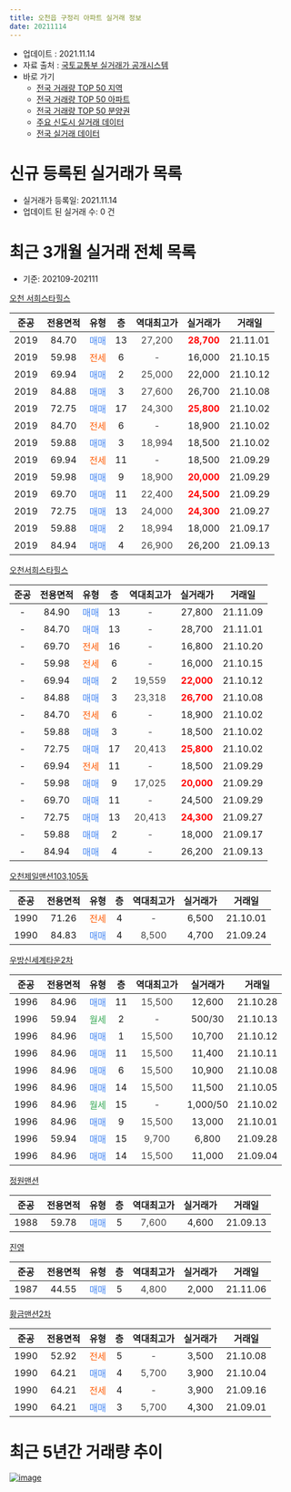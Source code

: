 ```yaml
---
title: 오천읍 구정리 아파트 실거래 정보
date: 20211114
---
```


* 업데이트 : 2021.11.14
* 자료 출처 : [국토교통부 실거래가 공개시스템](http://rt.molit.go.kr)
* 바로 가기
    * [전국 거래량 TOP 50 지역](https://apt-info.github.io/apt-trade-info/tr)
    * [전국 거래량 TOP 50 아파트](https://apt-info.github.io/apt-trade-info/ta)
    * [전국 거래량 TOP 50 분양권](https://apt-info.github.io/apt-trade-info/tb)
    * [주요 신도시 실거래 데이터](https://apt-info.github.io/apt-trade-info/newtown)
    * [전국 실거래 데이터](https://apt-info.github.io/apt-trade-info/all)



<script async src="https://pagead2.googlesyndication.com/pagead/js/adsbygoogle.js"></script>
<!-- 기본광고 -->
<ins class="adsbygoogle"
     style="display:block"
     data-ad-client="ca-pub-1142216861245946"
     data-ad-slot="4805727019"
     data-ad-format="auto"
     data-full-width-responsive="true"></ins>
<script>
     (adsbygoogle = window.adsbygoogle || []).push({});
</script>


# 신규 등록된 실거래가 목록

* 실거래가 등록일: 2021.11.14
* 업데이트 된 실거래 수: 0 건




<script async src="https://pagead2.googlesyndication.com/pagead/js/adsbygoogle.js"></script>
<!-- 기본광고 -->
<ins class="adsbygoogle"
     style="display:block"
     data-ad-client="ca-pub-1142216861245946"
     data-ad-slot="4805727019"
     data-ad-format="auto"
     data-full-width-responsive="true"></ins>
<script>
     (adsbygoogle = window.adsbygoogle || []).push({});
</script>


# 최근 3개월 실거래 전체 목록
* 기준: 202109-202111


[오천 서희스타힐스](https://search.naver.com/search.naver?query=%EC%98%A4%EC%B2%9C+%EC%84%9C%ED%9D%AC%EC%8A%A4%ED%83%80%ED%9E%90%EC%8A%A4)

|준공|전용면적|유형|층|역대최고가|실거래가|거래일|
|:---:|:---:|:---:|:---:|:---:|:---:|:---:|
|2019|84.70|<span style="color:#4285F3">매매</span>|13|<span style="color:#444444">27,200</span>|<b><span style="color:#FF0000">28,700</span></b>|21.11.01|
|2019|59.98|<span style="color:#FF5A00">전세</span>|6|<span style="color:#444444">-</span>|16,000|21.10.15|
|2019|69.94|<span style="color:#4285F3">매매</span>|2|<span style="color:#444444">25,000</span>|22,000|21.10.12|
|2019|84.88|<span style="color:#4285F3">매매</span>|3|<span style="color:#444444">27,600</span>|26,700|21.10.08|
|2019|72.75|<span style="color:#4285F3">매매</span>|17|<span style="color:#444444">24,300</span>|<b><span style="color:#FF0000">25,800</span></b>|21.10.02|
|2019|84.70|<span style="color:#FF5A00">전세</span>|6|<span style="color:#444444">-</span>|18,900|21.10.02|
|2019|59.88|<span style="color:#4285F3">매매</span>|3|<span style="color:#444444">18,994</span>|18,500|21.10.02|
|2019|69.94|<span style="color:#FF5A00">전세</span>|11|<span style="color:#444444">-</span>|18,500|21.09.29|
|2019|59.98|<span style="color:#4285F3">매매</span>|9|<span style="color:#444444">18,900</span>|<b><span style="color:#FF0000">20,000</span></b>|21.09.29|
|2019|69.70|<span style="color:#4285F3">매매</span>|11|<span style="color:#444444">22,400</span>|<b><span style="color:#FF0000">24,500</span></b>|21.09.29|
|2019|72.75|<span style="color:#4285F3">매매</span>|13|<span style="color:#444444">24,000</span>|<b><span style="color:#FF0000">24,300</span></b>|21.09.27|
|2019|59.88|<span style="color:#4285F3">매매</span>|2|<span style="color:#444444">18,994</span>|18,000|21.09.17|
|2019|84.94|<span style="color:#4285F3">매매</span>|4|<span style="color:#444444">26,900</span>|26,200|21.09.13|

[오천서희스타힐스](https://search.naver.com/search.naver?query=%EC%98%A4%EC%B2%9C%EC%84%9C%ED%9D%AC%EC%8A%A4%ED%83%80%ED%9E%90%EC%8A%A4)

|준공|전용면적|유형|층|역대최고가|실거래가|거래일|
|:---:|:---:|:---:|:---:|:---:|:---:|:---:|
|-|84.90|<span style="color:#4285F3">매매</span>|13|<span style="color:#444444">-</span>|27,800|21.11.09|
|-|84.70|<span style="color:#4285F3">매매</span>|13|<span style="color:#444444">-</span>|28,700|21.11.01|
|-|69.70|<span style="color:#FF5A00">전세</span>|16|<span style="color:#444444">-</span>|16,800|21.10.20|
|-|59.98|<span style="color:#FF5A00">전세</span>|6|<span style="color:#444444">-</span>|16,000|21.10.15|
|-|69.94|<span style="color:#4285F3">매매</span>|2|<span style="color:#444444">19,559</span>|<b><span style="color:#FF0000">22,000</span></b>|21.10.12|
|-|84.88|<span style="color:#4285F3">매매</span>|3|<span style="color:#444444">23,318</span>|<b><span style="color:#FF0000">26,700</span></b>|21.10.08|
|-|84.70|<span style="color:#FF5A00">전세</span>|6|<span style="color:#444444">-</span>|18,900|21.10.02|
|-|59.88|<span style="color:#4285F3">매매</span>|3|<span style="color:#444444">-</span>|18,500|21.10.02|
|-|72.75|<span style="color:#4285F3">매매</span>|17|<span style="color:#444444">20,413</span>|<b><span style="color:#FF0000">25,800</span></b>|21.10.02|
|-|69.94|<span style="color:#FF5A00">전세</span>|11|<span style="color:#444444">-</span>|18,500|21.09.29|
|-|59.98|<span style="color:#4285F3">매매</span>|9|<span style="color:#444444">17,025</span>|<b><span style="color:#FF0000">20,000</span></b>|21.09.29|
|-|69.70|<span style="color:#4285F3">매매</span>|11|<span style="color:#444444">-</span>|24,500|21.09.29|
|-|72.75|<span style="color:#4285F3">매매</span>|13|<span style="color:#444444">20,413</span>|<b><span style="color:#FF0000">24,300</span></b>|21.09.27|
|-|59.88|<span style="color:#4285F3">매매</span>|2|<span style="color:#444444">-</span>|18,000|21.09.17|
|-|84.94|<span style="color:#4285F3">매매</span>|4|<span style="color:#444444">-</span>|26,200|21.09.13|

[오천제일맨션103,105동](https://search.naver.com/search.naver?query=%EC%98%A4%EC%B2%9C%EC%A0%9C%EC%9D%BC%EB%A7%A8%EC%85%98103%2C105%EB%8F%99)

|준공|전용면적|유형|층|역대최고가|실거래가|거래일|
|:---:|:---:|:---:|:---:|:---:|:---:|:---:|
|1990|71.26|<span style="color:#FF5A00">전세</span>|4|<span style="color:#444444">-</span>|6,500|21.10.01|
|1990|84.83|<span style="color:#4285F3">매매</span>|4|<span style="color:#444444">8,500</span>|4,700|21.09.24|

[우방신세계타운2차](https://search.naver.com/search.naver?query=%EC%9A%B0%EB%B0%A9%EC%8B%A0%EC%84%B8%EA%B3%84%ED%83%80%EC%9A%B42%EC%B0%A8)

|준공|전용면적|유형|층|역대최고가|실거래가|거래일|
|:---:|:---:|:---:|:---:|:---:|:---:|:---:|
|1996|84.96|<span style="color:#4285F3">매매</span>|11|<span style="color:#444444">15,500</span>|12,600|21.10.28|
|1996|59.94|<span style="color:#34A853">월세</span>|2|<span style="color:#444444">-</span>|500/30|21.10.13|
|1996|84.96|<span style="color:#4285F3">매매</span>|1|<span style="color:#444444">15,500</span>|10,700|21.10.12|
|1996|84.96|<span style="color:#4285F3">매매</span>|11|<span style="color:#444444">15,500</span>|11,400|21.10.11|
|1996|84.96|<span style="color:#4285F3">매매</span>|6|<span style="color:#444444">15,500</span>|10,900|21.10.08|
|1996|84.96|<span style="color:#4285F3">매매</span>|14|<span style="color:#444444">15,500</span>|11,500|21.10.05|
|1996|84.96|<span style="color:#34A853">월세</span>|15|<span style="color:#444444">-</span>|1,000/50|21.10.02|
|1996|84.96|<span style="color:#4285F3">매매</span>|9|<span style="color:#444444">15,500</span>|13,000|21.10.01|
|1996|59.94|<span style="color:#4285F3">매매</span>|15|<span style="color:#444444">9,700</span>|6,800|21.09.28|
|1996|84.96|<span style="color:#4285F3">매매</span>|14|<span style="color:#444444">15,500</span>|11,000|21.09.04|

[정원맨션](https://search.naver.com/search.naver?query=%EC%A0%95%EC%9B%90%EB%A7%A8%EC%85%98)

|준공|전용면적|유형|층|역대최고가|실거래가|거래일|
|:---:|:---:|:---:|:---:|:---:|:---:|:---:|
|1988|59.78|<span style="color:#4285F3">매매</span>|5|<span style="color:#444444">7,600</span>|4,600|21.09.13|


<script async src="https://pagead2.googlesyndication.com/pagead/js/adsbygoogle.js"></script>
<!-- 기본광고 -->
<ins class="adsbygoogle"
     style="display:block"
     data-ad-client="ca-pub-1142216861245946"
     data-ad-slot="4805727019"
     data-ad-format="auto"
     data-full-width-responsive="true"></ins>
<script>
     (adsbygoogle = window.adsbygoogle || []).push({});
</script>


[진영](https://search.naver.com/search.naver?query=%EC%A7%84%EC%98%81)

|준공|전용면적|유형|층|역대최고가|실거래가|거래일|
|:---:|:---:|:---:|:---:|:---:|:---:|:---:|
|1987|44.55|<span style="color:#4285F3">매매</span>|5|<span style="color:#444444">4,800</span>|2,000|21.11.06|

[황금맨션2차](https://search.naver.com/search.naver?query=%ED%99%A9%EA%B8%88%EB%A7%A8%EC%85%982%EC%B0%A8)

|준공|전용면적|유형|층|역대최고가|실거래가|거래일|
|:---:|:---:|:---:|:---:|:---:|:---:|:---:|
|1990|52.92|<span style="color:#FF5A00">전세</span>|5|<span style="color:#444444">-</span>|3,500|21.10.08|
|1990|64.21|<span style="color:#4285F3">매매</span>|4|<span style="color:#444444">5,700</span>|3,900|21.10.04|
|1990|64.21|<span style="color:#FF5A00">전세</span>|4|<span style="color:#444444">-</span>|3,900|21.09.16|
|1990|64.21|<span style="color:#4285F3">매매</span>|3|<span style="color:#444444">5,700</span>|4,300|21.09.01|



<script async src="https://pagead2.googlesyndication.com/pagead/js/adsbygoogle.js"></script>
<!-- 기본광고 -->
<ins class="adsbygoogle"
     style="display:block"
     data-ad-client="ca-pub-1142216861245946"
     data-ad-slot="4805727019"
     data-ad-format="auto"
     data-full-width-responsive="true"></ins>
<script>
     (adsbygoogle = window.adsbygoogle || []).push({});
</script>


# 최근 5년간 거래량 추이


<div style="width:100%;">
    <canvas id="deal_progress" height="200"></canvas>
</div>

<script>
new Chart(document.getElementById("deal_progress"), {
    type: 'line',
    data: {
        labels: ['16.01','16.02','16.03','16.04','16.05','16.06','16.07','16.08','16.09','16.10','16.11','16.12','17.01','17.02','17.03','17.04','17.05','17.06','17.07','17.08','17.09','17.10','17.11','17.12','18.01','18.02','18.03','18.04','18.05','18.06','18.07','18.08','18.09','18.10','18.11','18.12','19.01','19.02','19.03','19.04','19.05','19.06','19.07','19.08','19.09','19.10','19.11','19.12','20.01','20.02','20.03','20.04','20.05','20.06','20.07','20.08','20.09','20.10','20.11','20.12','21.01','21.02','21.03','21.04','21.05','21.06','21.07','21.08','21.09','21.10','21.11'],
        datasets: [{
            label: '매매/분양권',
            data: [6,5,5,7,3,10,11,7,5,9,5,5,7,9,11,4,8,7,5,4,2,6,4,4,7,4,6,4,4,8,1,2,6,1,4,9,7,7,15,24,16,9,5,4,5,7,14,12,11,10,2,6,6,4,12,3,5,4,11,11,16,7,14,8,11,11,14,12,15,15,4],
            borderColor: "rgba(66, 133, 243, 1)",
            backgroundColor: "rgba(66, 133, 243, 0.05)",
            borderWidth: 1,
            pointRadius: 0,
            fill: false,
            lineTension: 0
        },{
            label: '전/월세',
            data: [3,5,3,0,3,1,2,2,4,0,2,1,1,5,6,6,3,5,1,2,1,2,2,2,0,4,2,5,3,1,3,1,1,0,3,2,5,12,34,29,16,11,5,2,6,3,5,6,5,10,3,9,3,1,3,4,4,2,3,2,10,10,12,6,2,3,5,5,3,9,0],
            borderColor: "rgba(255, 90, 0, 1)",
            backgroundColor: "rgba(255, 90, 0, 0.05)",
            borderWidth: 1,
            pointRadius: 0,
            fill: false,
            lineTension: 0
        },{
            label: '합계',
            data: [9,10,8,7,6,11,13,9,9,9,7,6,8,14,17,10,11,12,6,6,3,8,6,6,7,8,8,9,7,9,4,3,7,1,7,11,12,19,49,53,32,20,10,6,11,10,19,18,16,20,5,15,9,5,15,7,9,6,14,13,26,17,26,14,13,14,19,17,18,24,4],
            borderColor: "rgba(0, 0, 0, 1)",
            backgroundColor: "rgba(0, 0, 0, 0.03)",
            borderWidth: 0.1,
            pointRadius: 0,
            fill: true,
            lineTension: 0
        }
        ]
    },
    options: {
        responsive: true,
        title: {
            display: false
        },
        tooltips: {
            mode: 'index',
            intersect: false
        },
        hover: {
            mode: 'nearest',
            intersect: true
        },
        scales: {
            xAxes: [{
                display: true,
                scaleLabel: {
                    display: true,
                    labelString: '년/월'
                }
            }],
            yAxes: [{
                display: true,
                ticks: {
                    suggestedMin: 0,
                },
                scaleLabel: {
                    display: true,
                    labelString: '실거래 수'
                }
            }]
        }
    }
});

</script>


[![image](https://apt-info.github.io/images/2020-01-03-apt-trade-info/1024x500.png)](https://play.google.com/store/apps/details?id=com.aptinfo.apttradeinfo)


